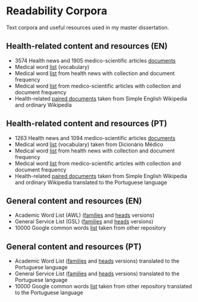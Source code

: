 # Readability Corpora

Text corpora and useful resources used in my master dissertation.

## Health-related content and resources (EN)

* 3574 Health news and 1905 medico-scientific articles [documents](https://github.com/HelderAntunes/readability-corpora/blob/master/medical-en/medical_news_articles_docs.xml)
* Medical word [list](https://github.com/HelderAntunes/readability-corpora/blob/master/medical-en/medical_word_list.txt) (vocabulary)
* Medical word [list](https://github.com/HelderAntunes/readability-corpora/blob/master/medical-en/medical_news_word_list.csv) from health news with collection and document frequency
* Medical word [list](https://github.com/HelderAntunes/readability-corpora/blob/master/medical-en/medical_articles_word_list.csv) from medico-scientific articles with collection and document frequency
* Health-related [paired documents](https://github.com/HelderAntunes/readability-corpora/blob/master/medical-en/medical_wikipedia-simple_and_normal.xml) taken from Simple English Wikipedia and ordinary Wikipedia

## Health-related content and resources (PT)

* 1263 Health news and 1094 medico-scientific articles [documents](https://github.com/HelderAntunes/readability-corpora/blob/master/medical-pt/medical_news_articles_docs.xml)
* Medical word [list](https://github.com/HelderAntunes/readability-corpora/blob/master/medical-pt/medical_word_list.txt) (vocabulary) taken from Dicionário Médico
* Medical word [list](https://github.com/HelderAntunes/readability-corpora/blob/master/medical-pt/medical_news_word_list.csv) from health news with collection and document frequency
* Medical word [list](https://github.com/HelderAntunes/readability-corpora/blob/master/medical-pt/medical_articles_word_list.csv) from medico-scientific articles with collection and document frequency
* Health-related [paired documents](https://github.com/HelderAntunes/readability-corpora/blob/master/medical-pt/medical_wikipedia-simple_and_normal.xml) taken from Simple English Wikipedia and ordinary Wikipedia translated to the Portuguese language

## General content and resources (EN)

* Academic Word List (AWL) ([families](https://github.com/HelderAntunes/readability-corpora/blob/master/general-en/awl_families.txt) and [heads](https://github.com/HelderAntunes/readability-corpora/blob/master/general-en/awl_heads.txt) versions)
* General Service List (GSL) ([families](https://github.com/HelderAntunes/readability-corpora/blob/master/general-en/gsl_2000_families.txt) and [heads](https://github.com/HelderAntunes/readability-corpora/blob/master/general-en/gsl_2000_heads.txt) versions)
* 10000 Google common words [list](https://github.com/HelderAntunes/readability-corpora/blob/master/general-en/google-10000-english-no-swears.txt) taken from other repository

## General content and resources (PT)

* Academic Word List ([families](https://github.com/HelderAntunes/readability-corpora/blob/master/general-pt/awl_families.txt) and [heads](https://github.com/HelderAntunes/readability-corpora/blob/master/general-pt/awl_heads.txt) versions) translated to the Portuguese language
* General Service List ([families](https://github.com/HelderAntunes/readability-corpora/blob/master/general-pt/gsl_2000_families.txt) and [heads](https://github.com/HelderAntunes/readability-corpora/blob/master/general-pt/gsl_2000_heads.txt) versions) translated to the Portuguese language
* 10000 Google common words [list](https://github.com/HelderAntunes/readability-corpora/blob/master/general-pt/google-10000-english-no-swears.txt) taken from other repository translated to the Portuguese language
